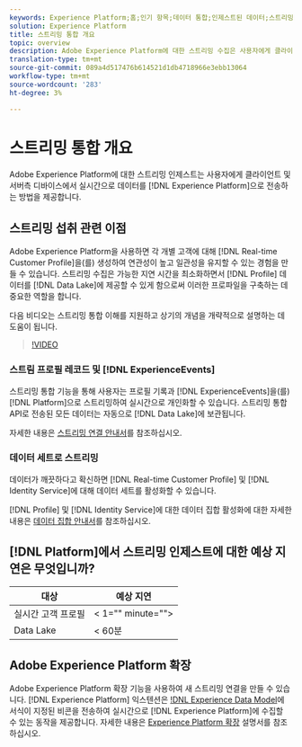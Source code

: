 ```yaml
---
keywords: Experience Platform;홈;인기 항목;데이터 통합;인제스트된 데이터;스트리밍;개요;스트리밍 통합;지연;스트리밍 지연;;home;popular topics;ensouristed data;streaming;overview;streaming ingestion;laytency;streaming latency
solution: Experience Platform
title: 스트리밍 통합 개요
topic: overview
description: Adobe Experience Platform에 대한 스트리밍 수집은 사용자에게 클라이언트 및 서버측 디바이스에서 실시간으로 Experience Platform으로 데이터를 보내는 방법을 제공합니다.
translation-type: tm+mt
source-git-commit: 089a4d517476b614521d1db4718966e3ebb13064
workflow-type: tm+mt
source-wordcount: '283'
ht-degree: 3%

---
```



# 스트리밍 통합 개요

Adobe Experience Platform에 대한 스트리밍 인제스트는 사용자에게 클라이언트 및 서버측 디바이스에서 실시간으로 데이터를 [!DNL Experience Platform]으로 전송하는 방법을 제공합니다.

## 스트리밍 섭취 관련 이점

Adobe Experience Platform을 사용하면 각 개별 고객에 대해 [!DNL Real-time Customer Profile]을(를) 생성하여 연관성이 높고 일관성을 유지할 수 있는 경험을 만들 수 있습니다. 스트리밍 수집은 가능한 지연 시간을 최소화하면서 [!DNL Profile] 데이터를 [!DNL Data Lake]에 제공할 수 있게 함으로써 이러한 프로파일을 구축하는 데 중요한 역할을 합니다.

다음 비디오는 스트리밍 통합 이해를 지원하고 상기의 개념을 개략적으로 설명하는 데 도움이 됩니다.

>[!VIDEO](https://video.tv.adobe.com/v/28425?quality=12&learn=on)

### 스트림 프로필 레코드 및 [!DNL ExperienceEvents]

스트리밍 통합 기능을 통해 사용자는 프로필 기록과 [!DNL ExperienceEvents]을(를) [!DNL Platform]으로 스트리밍하여 실시간으로 개인화할 수 있습니다. 스트리밍 통합 API로 전송된 모든 데이터는 자동으로 [!DNL Data Lake]에 보관됩니다.

자세한 내용은 [스트리밍 연결 안내서](../tutorials/create-streaming-connection.md)를 참조하십시오.

### 데이터 세트로 스트리밍

데이터가 깨끗하다고 확신하면 [!DNL Real-time Customer Profile] 및 [!DNL Identity Service]에 대해 데이터 세트를 활성화할 수 있습니다.

[!DNL Profile] 및 [!DNL Identity Service]에 대한 데이터 집합 활성화에 대한 자세한 내용은 [데이터 집합 안내서](../../profile/tutorials/dataset-configuration.md)를 참조하십시오.

## [!DNL Platform]에서 스트리밍 인제스트에 대한 예상 지연은 무엇입니까?

| 대상 | 예상 지연 |
| --------- | ---------------- |
| 실시간 고객 프로필 | &lt; 1=&quot;&quot; minute=&quot;&quot;> |
| Data Lake | &lt; 60분 |

## Adobe Experience Platform 확장

Adobe Experience Platform 확장 기능을 사용하여 새 스트리밍 연결을 만들 수 있습니다. [!DNL Experience Platform] 익스텐션은 [!DNL Experience Data Model](XDM)에 서식이 지정된 비콘을 전송하여 실시간으로 [!DNL Experience Platform]에 수집할 수 있는 동작을 제공합니다. 자세한 내용은 [Experience Platform 확장](https://experienceleague.adobe.com/docs/launch/using/extensions-ref/adobe-extension/adobe-experience-platform-extension.html) 설명서를 참조하십시오.